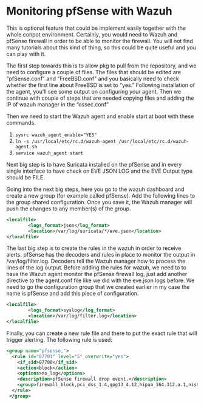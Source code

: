 # Monitoring pfSense with Wazuh

This is optional feature that could be implement easily together with the whole conpot environment. Certainly, you would need to Wazuh and pfSense firewall in order to be able to monitor the firewall.  You will not find many tutorials about this kind of thing, so this could be quite useful and you can play with it.

The first step towards this is to allow pkg to pull from the repository, and we need to configure a couple of files. The files that should be edited are "pfSense.conf" and "FreeBSD.conf" and you basically need to check whether the first line about FreeBSD is set to "yes."
Following installation of the agent, you'll see some output on configuring your agent. Then we continue with couple of steps that are needed copying files and adding the IP of wazuh manager in the “ossec.conf”

Then we need to start the Wazuh agent and enable start at boot with these commands. 
1.	`sysrc wazuh_agent_enable="YES" `
2.	`ln -s /usr/local/etc/rc.d/wazuh-agent /usr/local/etc/rc.d/wazuh-agent.sh `
3.	`service wazuh_agent start`

Next big step is to have Suricata installed on the pfSense and in every single interface to have check on EVE JSON LOG and the EVE Output type should be FILE.

Going into the next big steps, here you go to the wazuh dashboard and create a new group (for example called pfSense). Add the following lines to the group shared configuration.
Once you save it, the Wazuh manager will push the changes to any member(s) of the group.
```xml
<localfile>
        <logs_format>json</log_format>
        <location>/var/log/suricata/*/eve.json</location>
</localfile>
```

The last big step is to create the rules in the wazuh in order to receive alerts. pfSense has the decoders and rules in place to monitor the output in /var/log/filter.log. 
Decoders tell the Wazuh manager how to process the lines of the log output. 
Before adding the rules for wazuh, we need to to have the Wazuh agent monitor the pfSense firewall log, just add another directive to the agent.conf file like we did with the eve.json logs before. We need to go the configuration group that we created earlier in my case the name is pfSense and add this piece of configuration.
```xml
<localfile>
        <logs_format>syslog</log_format>
        <location>/var/log/filter.log</location>
</localfile>
```

Finally, you can create a new rule file and there to put the exact rule that will trigger alerting. The following rule is used:

```xml
<group name="pfsense,">
  <rule id="87701" level="5" overwrite="yes">
    <if_sid>87700</if_sid>
    <action>block</action>
    <options>no_log</options>
    <description>pfSense firewall drop event.</description>
    <group>firewall_block,pci_dss_1.4,gpg13_4.12,hipaa_164.312.a.1,nist_800_53_SC.7,tsc_CC6.7,tsc_CC6.8,</group>
  </rule>
 </group>
```
